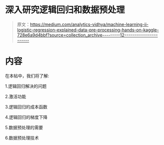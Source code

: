 # 深入研究逻辑回归和数据预处理

> 原文：<https://medium.com/analytics-vidhya/machine-learning-ii-logistic-regression-explained-data-pre-processing-hands-on-kaggle-728e6a9d4bbf?source=collection_archive---------12----------------------->

# 内容

在本帖中，我们将了解:

1.逻辑回归解决的问题

2.激活功能

3.逻辑回归的成本函数

4.逻辑回归的梯度下降

5.数据预处理的需要

6.数据预处理技术